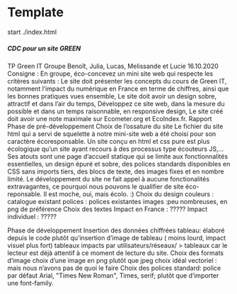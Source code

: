 #  Template
start ./index.html


##### CDC pour un site GREEN

TP Green IT
Groupe Benoît, Julia, Lucas, Melissande et Lucie
16.10.2020
Consigne : En groupe, éco-concevez un mini site web qui respecte les critères suivants :
Le site doit présenter les concepts du cours de Green IT, notamment l’impact du numérique en France en terme de chiffres, ainsi que les bonnes pratiques vues ensemble,
Le site doit avoir un design sobre, attractif et dans l’air du temps,
Développez ce site web, dans la mesure du possible et dans un temps raisonnable, en responsive design,
Le site créé doit avoir une note maximale sur Ecometer.org et EcoIndex.fr.
Rapport
Phase de pré-développement
Choix de l’ossature du site
Le fichier du site html qui a servi de squelette à notre mini-site web a été choisi pour son caractère écoresponsable.
Un site conçu en html et css pure est plus écologique qu’un site ayant recours à des processus type écouteurs JS,...
Ses atouts sont une page d’accueil statique qui se limite aux fonctionnalités essentielles, un design épuré et sobre, des polices standards disponibles en CSS sans imports tiers, des blocs de texte, des images fixes et en nombre limité.
Le développement du site ne fait appel à aucune fonctionalités extravagantes, ce pourquoi nous pouvons le qualifier de site éco-reponsable. Il est moche, oui, mais écolo. :)
Choix du design
couleurs : catalogue existant
polices : polices existantes
images :peu nombreuses, en png de préférence
Choix des textes
Impact en France : ?????
Impact individuel : ?????

Phase de développement
Insertion des données chiffrées
tableau: élaboré depuis le code plutôt qu’insertion d’image de tableau ( moins lourd, impact visuel plus fort)
tableaux impacts par utilisateurs/réseaux/ > tableaux car le lecteur est déjà attentif à ce moment de lecture du site.
Choix des formats d’image
choix d’une image en png plutôt que jpeg
choix idéal vectoriel : mais nous n’avons pas de quoi le faire
Choix des polices
standard: police par défaut Arial, "Times New Roman", Times, serif;
plutôt que d’importer une font-family.
